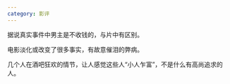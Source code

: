 ```yaml
---
category: 影评
---
```


据说真实事件中男主是不收钱的，与片中有区别。

电影淡化或改变了很多事实，有故意催泪的弊病。

几个人在酒吧狂欢的情节，让人感觉这些人“小人乍富”，不是什么有高尚追求的人。

